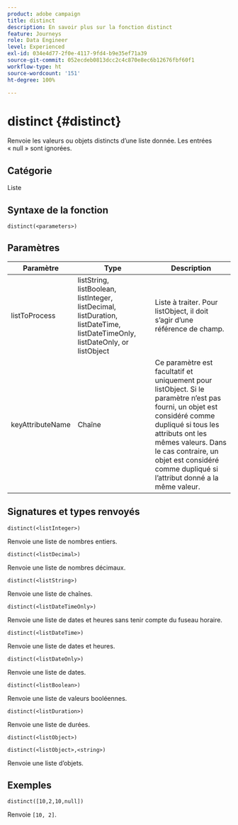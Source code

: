 ```yaml
---
product: adobe campaign
title: distinct
description: En savoir plus sur la fonction distinct
feature: Journeys
role: Data Engineer
level: Experienced
exl-id: 034e4d77-2f0e-4117-9fd4-b9e35ef71a39
source-git-commit: 052ecdeb0813dcc2c4c870e8ec6b12676fbf60f1
workflow-type: ht
source-wordcount: '151'
ht-degree: 100%

---
```


# distinct {#distinct}

Renvoie les valeurs ou objets distincts d’une liste donnée. Les entrées « null » sont ignorées.

## Catégorie

Liste

## Syntaxe de la fonction

`distinct(<parameters>)`

## Paramètres

| Paramètre | Type | Description |
|-----------|------------------|------------------|
| listToProcess | listString, listBoolean, listInteger, listDecimal, listDuration, listDateTime, listDateTimeOnly, listDateOnly, or listObject | Liste à traiter. Pour listObject, il doit s’agir d’une référence de champ. |
| keyAttributeName | Chaîne | Ce paramètre est facultatif et uniquement pour listObject. Si le paramètre n’est pas fourni, un objet est considéré comme dupliqué si tous les attributs ont les mêmes valeurs. Dans le cas contraire, un objet est considéré comme dupliqué si l’attribut donné a la même valeur. |

## Signatures et types renvoyés

`distinct(<listInteger>)`

Renvoie une liste de nombres entiers.

`distinct(<listDecimal>)`

Renvoie une liste de nombres décimaux.

`distinct(<listString>)`

Renvoie une liste de chaînes.

`distinct(<listDateTimeOnly>)`

Renvoie une liste de dates et heures sans tenir compte du fuseau horaire.

`distinct(<listDateTime>)`

Renvoie une liste de dates et heures.

`distinct(<listDateOnly>)`

Renvoie une liste de dates.

`distinct(<listBoolean>)`

Renvoie une liste de valeurs booléennes.

`distinct(<listDuration>)`

Renvoie une liste de durées.

`distinct(<listObject>)`

`distinct(<listObject>,<string>)`

Renvoie une liste d’objets.


## Exemples

`distinct([10,2,10,null])`

Renvoie `[10, 2]`.
